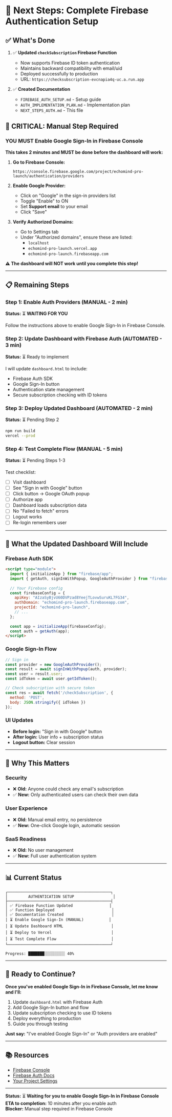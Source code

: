 # 🎯 Next Steps: Complete Firebase Authentication Setup

## ✅ What's Done

1. ✅ **Updated `checkSubscription` Firebase Function**
   - Now supports Firebase ID token authentication
   - Maintains backward compatibility with email/uid
   - Deployed successfully to production
   - URL: `https://checksubscription-evcnapia4q-uc.a.run.app`

2. ✅ **Created Documentation**
   - `FIREBASE_AUTH_SETUP.md` - Setup guide
   - `AUTH_IMPLEMENTATION_PLAN.md` - Implementation plan
   - `NEXT_STEPS_AUTH.md` - This file

## 🔴 CRITICAL: Manual Step Required

### **YOU MUST Enable Google Sign-In in Firebase Console**

**This takes 2 minutes and MUST be done before the dashboard will work:**

1. **Go to Firebase Console:**
   ```
   https://console.firebase.google.com/project/echomind-pro-launch/authentication/providers
   ```

2. **Enable Google Provider:**
   - Click on "Google" in the sign-in providers list
   - Toggle "Enable" to ON
   - Set **Support email** to your email
   - Click "Save"

3. **Verify Authorized Domains:**
   - Go to Settings tab
   - Under "Authorized domains", ensure these are listed:
     - `localhost`
     - `echomind-pro-launch.vercel.app`
     - `echomind-pro-launch.firebaseapp.com`

**⚠️ The dashboard will NOT work until you complete this step!**

---

## 📋 Remaining Steps

### Step 1: Enable Auth Providers (MANUAL - 2 min)
**Status:** ⏳ **WAITING FOR YOU**

Follow the instructions above to enable Google Sign-In in Firebase Console.

### Step 2: Update Dashboard with Firebase Auth (AUTOMATED - 3 min)
**Status:** ⏳ Ready to implement

I will update `dashboard.html` to include:
- Firebase Auth SDK
- Google Sign-In button
- Authentication state management
- Secure subscription checking with ID tokens

### Step 3: Deploy Updated Dashboard (AUTOMATED - 2 min)
**Status:** ⏳ Pending Step 2

```bash
npm run build
vercel --prod
```

### Step 4: Test Complete Flow (MANUAL - 5 min)
**Status:** ⏳ Pending Steps 1-3

Test checklist:
- [ ] Visit dashboard
- [ ] See "Sign in with Google" button
- [ ] Click button → Google OAuth popup
- [ ] Authorize app
- [ ] Dashboard loads subscription data
- [ ] No "Failed to fetch" errors
- [ ] Logout works
- [ ] Re-login remembers user

---

## 🔧 What the Updated Dashboard Will Include

### Firebase Auth SDK
```html
<script type="module">
  import { initializeApp } from "firebase/app";
  import { getAuth, signInWithPopup, GoogleAuthProvider } from "firebase/auth";
  
  // Your Firebase config
  const firebaseConfig = {
    apiKey: "AIzaSyBjvU60DVPzad8YeejTLovwSuruKL7FG34",
    authDomain: "echomind-pro-launch.firebaseapp.com",
    projectId: "echomind-pro-launch",
    // ...
  };
  
  const app = initializeApp(firebaseConfig);
  const auth = getAuth(app);
</script>
```

### Google Sign-In Flow
```javascript
// Sign in
const provider = new GoogleAuthProvider();
const result = await signInWithPopup(auth, provider);
const user = result.user;
const idToken = await user.getIdToken();

// Check subscription with secure token
const res = await fetch('/checkSubscription', {
  method: 'POST',
  body: JSON.stringify({ idToken })
});
```

### UI Updates
- **Before login:** "Sign in with Google" button
- **After login:** User info + subscription status
- **Logout button:** Clear session

---

## 🎯 Why This Matters

### Security
- ❌ **Old:** Anyone could check any email's subscription
- ✅ **New:** Only authenticated users can check their own data

### User Experience
- ❌ **Old:** Manual email entry, no persistence
- ✅ **New:** One-click Google login, automatic session

### SaaS Readiness
- ❌ **Old:** No user management
- ✅ **New:** Full user authentication system

---

## 📊 Current Status

```
┌─────────────────────────────────────────────┐
│         AUTHENTICATION SETUP                 │
├─────────────────────────────────────────────┤
│ ✅ Firebase Function Updated                │
│ ✅ Function Deployed                         │
│ ✅ Documentation Created                     │
│ ⏳ Enable Google Sign-In (MANUAL)           │
│ ⏳ Update Dashboard HTML                     │
│ ⏳ Deploy to Vercel                          │
│ ⏳ Test Complete Flow                        │
└─────────────────────────────────────────────┘

Progress: ███████░░░░░░░░░ 40%
```

---

## 🚀 Ready to Continue?

**Once you've enabled Google Sign-In in Firebase Console, let me know and I'll:**

1. Update `dashboard.html` with Firebase Auth
2. Add Google Sign-In button and flow
3. Update subscription checking to use ID tokens
4. Deploy everything to production
5. Guide you through testing

**Just say:** "I've enabled Google Sign-In" or "Auth providers are enabled"

---

## 📚 Resources

- [Firebase Console](https://console.firebase.google.com/project/echomind-pro-launch)
- [Firebase Auth Docs](https://firebase.google.com/docs/auth/web/google-signin)
- [Your Project Settings](https://console.firebase.google.com/project/echomind-pro-launch/settings/general)

---

**Status:** ⏳ **Waiting for you to enable Google Sign-In in Firebase Console**  
**ETA to completion:** 10 minutes after you enable auth  
**Blocker:** Manual step required in Firebase Console
